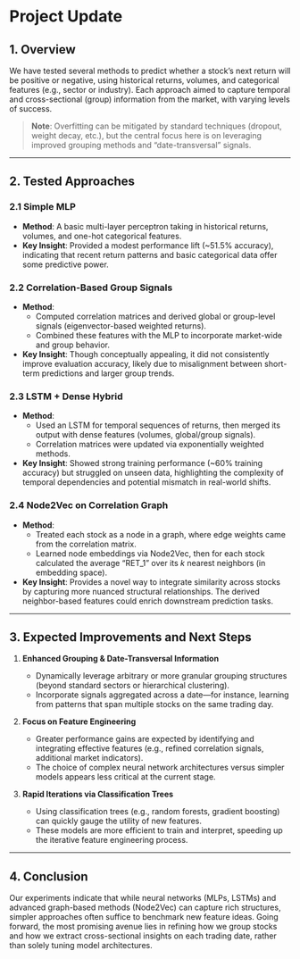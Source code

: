 # Project Update

## 1. Overview
We have tested several methods to predict whether a stock’s next return will be positive or negative, using historical returns, volumes, and categorical features (e.g., sector or industry). Each approach aimed to capture temporal and cross-sectional (group) information from the market, with varying levels of success.

> **Note**: Overfitting can be mitigated by standard techniques (dropout, weight decay, etc.), but the central focus here is on leveraging improved grouping methods and “date-transversal” signals.

---

## 2. Tested Approaches

### 2.1 Simple MLP
- **Method**: A basic multi-layer perceptron taking in historical returns, volumes, and one-hot categorical features.  
- **Key Insight**: Provided a modest performance lift (~51.5% accuracy), indicating that recent return patterns and basic categorical data offer some predictive power.

### 2.2 Correlation-Based Group Signals
- **Method**:  
  - Computed correlation matrices and derived global or group-level signals (eigenvector-based weighted returns).  
  - Combined these features with the MLP to incorporate market-wide and group behavior.  
- **Key Insight**: Though conceptually appealing, it did not consistently improve evaluation accuracy, likely due to misalignment between short-term predictions and larger group trends.

### 2.3 LSTM + Dense Hybrid
- **Method**:  
  - Used an LSTM for temporal sequences of returns, then merged its output with dense features (volumes, global/group signals).  
  - Correlation matrices were updated via exponentially weighted methods.  
- **Key Insight**: Showed strong training performance (~60% training accuracy) but struggled on unseen data, highlighting the complexity of temporal dependencies and potential mismatch in real-world shifts.

### 2.4 Node2Vec on Correlation Graph
- **Method**:  
  - Treated each stock as a node in a graph, where edge weights came from the correlation matrix.  
  - Learned node embeddings via Node2Vec, then for each stock calculated the average “RET_1” over its *k* nearest neighbors (in embedding space).  
- **Key Insight**: Provides a novel way to integrate similarity across stocks by capturing more nuanced structural relationships. The derived neighbor-based features could enrich downstream prediction tasks.

---

## 3. Expected Improvements and Next Steps

1. **Enhanced Grouping & Date-Transversal Information**  
   - Dynamically leverage arbitrary or more granular grouping structures (beyond standard sectors or hierarchical clustering).  
   - Incorporate signals aggregated across a date—for instance, learning from patterns that span multiple stocks on the same trading day.

2. **Focus on Feature Engineering**  
   - Greater performance gains are expected by identifying and integrating effective features (e.g., refined correlation signals, additional market indicators).  
   - The choice of complex neural network architectures versus simpler models appears less critical at the current stage.

3. **Rapid Iterations via Classification Trees**  
   - Using classification trees (e.g., random forests, gradient boosting) can quickly gauge the utility of new features.  
   - These models are more efficient to train and interpret, speeding up the iterative feature engineering process.

---

## 4. Conclusion
Our experiments indicate that while neural networks (MLPs, LSTMs) and advanced graph-based methods (Node2Vec) can capture rich structures, simpler approaches often suffice to benchmark new feature ideas. Going forward, the most promising avenue lies in refining how we group stocks and how we extract cross-sectional insights on each trading date, rather than solely tuning model architectures.


[//]: # (# Chain of Thought Note)

[//]: # ()
[//]: # (## 1. Initial Problem Framing)

[//]: # (- **Objective**: Predict whether the next return of a given stock is positive or negative.  )

[//]: # (- **Data**: Historical returns, volumes, and categorical features &#40;sector, industry, etc.&#41;.  )

[//]: # (- **Challenge**:  )

[//]: # (  - Effectively capture temporal patterns while avoiding overfitting.  )

[//]: # (  - Leverage market-wide signals and correlated group behaviors to enhance prediction.  )

[//]: # ()
[//]: # (---)

[//]: # ()
[//]: # (## 2. First Approach: Simple Neural Network)

[//]: # (- **Method**:  )

[//]: # (  - A basic Multi-Layer Perceptron &#40;MLP&#41; using historical returns and volumes as input.  )

[//]: # (  - Incorporated one-hot-encoded sector or industry features.  )

[//]: # (- **Outcome**:  )

[//]: # (  - Achieved ~51.5% accuracy, surpassing a random baseline.  )

[//]: # (  - Likely succeeded due to direct correlations between recent returns and near-future direction.  )

[//]: # (  - However, it did not fully exploit richer structures or inter-stock interactions.  )

[//]: # ()
[//]: # (---)

[//]: # ()
[//]: # (## 3. Second Approach: Incorporating Correlation Structures & Global/Group Signals)

[//]: # (- **Method**:  )

[//]: # (  - Added market-wide and group-level signals using correlation structures:  )

[//]: # (    1. **Global Market Signal**:  )

[//]: # (       - Computed a correlation matrix across all stocks for each date.  )

[//]: # (       - Extracted the principal eigenvector to calculate a weighted average daily return.  )

[//]: # (    2. **Group-Level Signals**:  )

[//]: # (       - Hierarchically grouped stocks using the correlation matrix.  )

[//]: # (       - Computed eigenvector-based weighted returns for each group.  )

[//]: # (  - Combined these additional features with the MLP model.  )

[//]: # (- **Outcome**:  )

[//]: # (  - Improved training convergence but worsened evaluation accuracy.  )

[//]: # (  - Possible reasons:  )

[//]: # (    - Overfitting to the training set due to complex feature engineering.  )

[//]: # (    - Mismatch between training and evaluation distributions.  )

[//]: # (    - Group signals may not align with short-term directional trends.  )

[//]: # ()
[//]: # (---)

[//]: # ()
[//]: # (## 4. Third Approach: LSTM + Dense Neural Network Hybrid)

[//]: # (- **Method**:  )

[//]: # (  - Used an LSTM to capture the temporal sequence of returns explicitly:  )

[//]: # (    - Input: Historical returns passed into the LSTM.  )

[//]: # (    - Combined the LSTM's embedding with additional dense inputs: volumes, global averages, group averages.  )

[//]: # (  - Correlation matrices were computed using exponentially weighted moving averages &#40;75% of weight in the first 5 entries&#41;.  )

[//]: # (- **Outcome**:  )

[//]: # (  - Achieved ~60% training accuracy, indicating the model effectively captured temporal structures.  )

[//]: # (  - However, evaluation performance was lower than the simpler MLP approach.  )

[//]: # (  - Possible reasons:  )

[//]: # (    - Overfitting to the training set.  )

[//]: # (    - Sensitivity to shifts in return dynamics not represented in training.  )

[//]: # ()
[//]: # (---)

[//]: # ()
[//]: # (## 5. Reflections and Next Steps)

[//]: # (- **Key Observations**:  )

[//]: # (  - Complex models and features &#40;e.g., LSTM, correlation matrices&#41; risk overfitting or capturing noise.  )

[//]: # (  - Simpler models can outperform if they generalize better to evaluation scenarios.  )

[//]: # (- **Future Directions**:  )

[//]: # (  - Regularization techniques &#40;e.g., dropout, weight decay&#41; and robust cross-validation to mitigate overfitting.  )

[//]: # (  - Simplify feature engineering to focus on the most reliable signals.  )

[//]: # (  - Explore hybrid approaches that balance simplicity with market structure insights.)

[//]: # (  - Explore correlation related features like extended halflife to capture the long term correlation between stocks.)

[//]: # (  - What is lost is grouping over the date - a date transversal learnable information; this would be beneficial for improvement.)

[//]: # (---)

[//]: # ()
[//]: # (## 6. Conclusion)

[//]: # (- While advanced architectures &#40;LSTM + dense networks&#41; and group-based features show promise in theory, the simpler MLP still performs best on the evaluation dataset.  )

[//]: # (- Future efforts should emphasize balancing complexity with generalization and ensuring robust validation strategies.)
